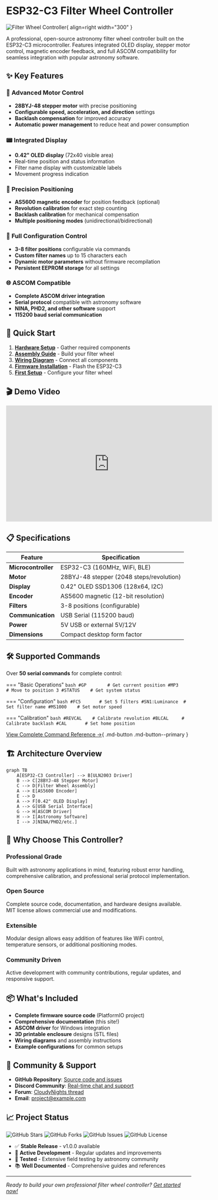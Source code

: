 # ESP32-C3 Filter Wheel Controller

![Filter Wheel Controller](images/hero-image.png){ align=right width="300" }

A professional, open-source astronomy filter wheel controller built on the ESP32-C3 microcontroller. Features integrated OLED display, stepper motor control, magnetic encoder feedback, and full ASCOM compatibility for seamless integration with popular astronomy software.

## ✨ Key Features

### 🔄 **Advanced Motor Control**
- **28BYJ-48 stepper motor** with precise positioning
- **Configurable speed, acceleration, and direction** settings
- **Backlash compensation** for improved accuracy
- **Automatic power management** to reduce heat and power consumption

### 📟 **Integrated Display**
- **0.42" OLED display** (72x40 visible area)
- Real-time position and status information
- Filter name display with customizable labels
- Movement progress indication

### 🎯 **Precision Positioning**
- **AS5600 magnetic encoder** for position feedback (optional)
- **Revolution calibration** for exact step counting
- **Backlash calibration** for mechanical compensation
- **Multiple positioning modes** (unidirectional/bidirectional)

### 🔧 **Full Configuration Control**
- **3-8 filter positions** configurable via commands
- **Custom filter names** up to 15 characters each
- **Dynamic motor parameters** without firmware recompilation
- **Persistent EEPROM storage** for all settings

### 🌐 **ASCOM Compatible**
- **Complete ASCOM driver integration**
- **Serial protocol** compatible with astronomy software
- **NINA, PHD2, and other software** support
- **115200 baud serial communication**

## 🚀 Quick Start

1. **[Hardware Setup](getting-started/hardware.md)** - Gather required components
2. **[Assembly Guide](getting-started/assembly.md)** - Build your filter wheel
3. **[Wiring Diagram](getting-started/wiring.md)** - Connect all components
4. **[Firmware Installation](getting-started/firmware.md)** - Flash the ESP32-C3
5. **[First Setup](user-guide/setup.md)** - Configure your filter wheel

## 🎬 Demo Video

<div class="video-wrapper">
  <iframe width="560" height="315" src="https://www.youtube.com/embed/your-demo-video" frameborder="0" allowfullscreen></iframe>
</div>

## 📋 Specifications

| Feature | Specification |
|---------|---------------|
| **Microcontroller** | ESP32-C3 (160MHz, WiFi, BLE) |
| **Motor** | 28BYJ-48 stepper (2048 steps/revolution) |
| **Display** | 0.42" OLED SSD1306 (128x64, I2C) |
| **Encoder** | AS5600 magnetic (12-bit resolution) |
| **Filters** | 3-8 positions (configurable) |
| **Communication** | USB Serial (115200 baud) |
| **Power** | 5V USB or external 5V/12V |
| **Dimensions** | Compact desktop form factor |

## 🛠️ Supported Commands

Over **50 serial commands** for complete control:

=== "Basic Operations"
    ```bash
    #GP        # Get current position
    #MP3       # Move to position 3
    #STATUS    # Get system status
    ```

=== "Configuration"
    ```bash
    #FC5       # Set 5 filters
    #SN1:Luminance  # Set filter name
    #MS1000    # Set motor speed
    ```

=== "Calibration"
    ```bash
    #REVCAL    # Calibrate revolution
    #BLCAL     # Calibrate backlash
    #CAL       # Set home position
    ```

[View Complete Command Reference →](commands/overview.md){ .md-button .md-button--primary }

## 🏗️ Architecture Overview

```mermaid
graph TB
    A[ESP32-C3 Controller] --> B[ULN2003 Driver]
    B --> C[28BYJ-48 Stepper Motor]
    C --> D[Filter Wheel Assembly]
    A --> E[AS5600 Encoder]
    E --> D
    A --> F[0.42" OLED Display]
    A --> G[USB Serial Interface]
    G --> H[ASCOM Driver]
    H --> I[Astronomy Software]
    I --> J[NINA/PHD2/etc.]
```

## 🌟 Why Choose This Controller?

### **Professional Grade**
Built with astronomy applications in mind, featuring robust error handling, comprehensive calibration, and professional serial protocol implementation.

### **Open Source**
Complete source code, documentation, and hardware designs available. MIT license allows commercial use and modifications.

### **Extensible**
Modular design allows easy addition of features like WiFi control, temperature sensors, or additional positioning modes.

### **Community Driven**
Active development with community contributions, regular updates, and responsive support.

## 📦 What's Included

- **Complete firmware source code** (PlatformIO project)
- **Comprehensive documentation** (this site!)
- **ASCOM driver** for Windows integration
- **3D printable enclosure** designs (STL files)
- **Wiring diagrams** and assembly instructions
- **Example configurations** for common setups

## 🤝 Community & Support

- **GitHub Repository**: [Source code and issues](https://github.com/yourusername/auto-filter-wheel)
- **Discord Community**: [Real-time chat and support](#)
- **Forum**: [CloudyNights thread](#)
- **Email**: [project@example.com](mailto:project@example.com)

## 📈 Project Status

![GitHub Stars](https://img.shields.io/github/stars/yourusername/auto-filter-wheel?style=social)
![GitHub Forks](https://img.shields.io/github/forks/yourusername/auto-filter-wheel?style=social)
![GitHub Issues](https://img.shields.io/github/issues/yourusername/auto-filter-wheel)
![GitHub License](https://img.shields.io/github/license/yourusername/auto-filter-wheel)

- ✅ **Stable Release** - v1.0.0 available
- 🔄 **Active Development** - Regular updates and improvements
- 🧪 **Tested** - Extensive field testing by astronomy community
- 📚 **Well Documented** - Comprehensive guides and references

---

*Ready to build your own professional filter wheel controller? [Get started now!](getting-started/overview.md)*